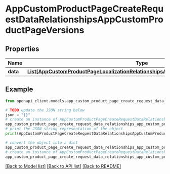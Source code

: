# AppCustomProductPageCreateRequestDataRelationshipsAppCustomProductPageVersions


## Properties

Name | Type | Description | Notes
------------ | ------------- | ------------- | -------------
**data** | [**List[AppCustomProductPageLocalizationRelationshipsAppCustomProductPageVersionData]**](AppCustomProductPageLocalizationRelationshipsAppCustomProductPageVersionData.md) |  | [optional] 

## Example

```python
from openapi_client.models.app_custom_product_page_create_request_data_relationships_app_custom_product_page_versions import AppCustomProductPageCreateRequestDataRelationshipsAppCustomProductPageVersions

# TODO update the JSON string below
json = "{}"
# create an instance of AppCustomProductPageCreateRequestDataRelationshipsAppCustomProductPageVersions from a JSON string
app_custom_product_page_create_request_data_relationships_app_custom_product_page_versions_instance = AppCustomProductPageCreateRequestDataRelationshipsAppCustomProductPageVersions.from_json(json)
# print the JSON string representation of the object
print(AppCustomProductPageCreateRequestDataRelationshipsAppCustomProductPageVersions.to_json())

# convert the object into a dict
app_custom_product_page_create_request_data_relationships_app_custom_product_page_versions_dict = app_custom_product_page_create_request_data_relationships_app_custom_product_page_versions_instance.to_dict()
# create an instance of AppCustomProductPageCreateRequestDataRelationshipsAppCustomProductPageVersions from a dict
app_custom_product_page_create_request_data_relationships_app_custom_product_page_versions_from_dict = AppCustomProductPageCreateRequestDataRelationshipsAppCustomProductPageVersions.from_dict(app_custom_product_page_create_request_data_relationships_app_custom_product_page_versions_dict)
```
[[Back to Model list]](../README.md#documentation-for-models) [[Back to API list]](../README.md#documentation-for-api-endpoints) [[Back to README]](../README.md)


